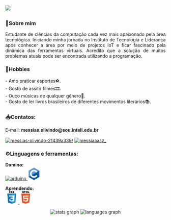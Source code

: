 <h1><img src="https://github.com/user-attachments/assets/6f752a64-91f5-4c76-987c-9c2d0cc4cacf"></h1>

<h3 align="left">📝Sobre mim</h3>
<p align="justify">Estudante de ciências da computação cada vez mais apaixonado pela área tecnológica. Iniciando minha jornada no Instituto de Tecnologia e Liderança após conhecer a área por meio de projetos IoT e ficar fascinado pela dinâmica das ferramentas virtuais. Acredito que a solução de muitos problemas atuais pode ser encontrada utilizando a programação. </p>

<h3 align="left">🚀Hobbies</h3>
<p align="left">- Amo praticar esportes⚽.<br>
- Gosto de assitir filmes🎞️.<br>
- Ouço músicas de qualquer gênero🎵.<br>
- Gosto de ler livros brasileiros de diferentes movimentos literários📚.</p>

<h3 align="left">📥Contatos:</h3>
<p align="left">E-mail: <strong>messias.olivindo@sou.inteli.edu.br</strong></strong></p>
<p align="left">
<a href="https://linkedin.com/in/messias-olivindo-21439a339/" target="blank"><img align="center" src="https://raw.githubusercontent.com/rahuldkjain/github-profile-readme-generator/master/src/images/icons/Social/linked-in-alt.svg" alt="messias-olivindo-21439a339/" height="30" width="40" /></a>
<a href="https://instagram.com/messiaaasz_" target="blank"><img align="center" src="https://raw.githubusercontent.com/rahuldkjain/github-profile-readme-generator/master/src/images/icons/Social/instagram.svg" alt="messiaaasz_" height="30" width="40" /></a>
</p>

<h3 align="left">⚙️Linguagens e ferramentas:</h3>
<p align="left"> <strong>Domino: </strong> <br> <a href="https://www.arduino.cc/" target="_blank" rel="noreferrer"> <img src="https://cdn.worldvectorlogo.com/logos/arduino-1.svg" alt="arduino" width="40" height="40"/> </a> <a href="https://www.cprogramming.com/" target="_blank" rel="noreferrer"> <img src="https://raw.githubusercontent.com/devicons/devicon/master/icons/c/c-original.svg" alt="c" width="40" height="40"/> </a> </p>
  
<p align="left"> <strong>Aprendendo: </strong> <br> <a href="https://www.w3schools.com/css/" target="_blank" rel="noreferrer"> <img src="https://raw.githubusercontent.com/devicons/devicon/master/icons/css3/css3-original-wordmark.svg" alt="css3" width="40" height="40"/> </a> <a href="https://www.w3.org/html/" target="_blank" rel="noreferrer"> <img src="https://raw.githubusercontent.com/devicons/devicon/master/icons/html5/html5-original-wordmark.svg" alt="html5" width="40" height="40"/> </a> </p>

<div align="center">
  <img src="https://github-readme-stats.vercel.app/api?username=Messias-Olivindo&hide_title=false&hide_rank=false&show_icons=true&include_all_commits=true&count_private=true&disable_animations=false&theme=dracula&locale=en&hide_border=false&order=1" height="150" alt="stats graph"  />
  <img src="https://github-readme-stats.vercel.app/api/top-langs?username=Messias-Olivindo&locale=en&hide_title=false&layout=compact&card_width=320&langs_count=5&theme=dracula&hide_border=false&order=2" height="150" alt="languages graph"  />
</div>

###

<!--
**Messias-Olivindo/Messias-Olivindo** is a ✨ _special_ ✨ repository because its `README.md` (this file) appears on your GitHub profile.

Here are some ideas to get you started:

- 🔭 I’m currently working on ...
- 🌱 I’m currently learning ...
- 👯 I’m looking to collaborate on ...
- 🤔 I’m looking for help with ...
- 💬 Ask me about ...
- 📫 How to reach me: ...
- 😄 Pronouns: ...
- ⚡ Fun fact: ...
-->
